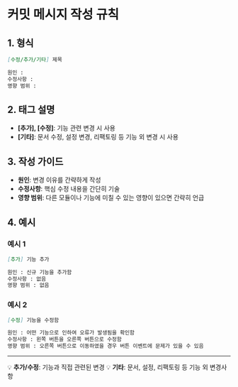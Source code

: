 # 커밋 메시지 작성 규칙

## 1. 형식

```markdown
[수정/추가/기타] 제목

원인 :
수정사항 :
영향 범위 :
```

## 2. 태그 설명

* **\[추가], \[수정]**: 기능 관련 변경 시 사용
* **\[기타]**: 문서 수정, 설정 변경, 리팩토링 등 기능 외 변경 시 사용

## 3. 작성 가이드

* **원인**: 변경 이유를 간략하게 작성
* **수정사항**: 핵심 수정 내용을 간단히 기술
* **영향 범위**: 다른 모듈이나 기능에 미칠 수 있는 영향이 있으면 간략히 언급

## 4. 예시

### 예시 1

```markdown
[추가] 기능 추가

원인 : 신규 기능을 추가함
수정사항 : 없음
영향 범위 : 없음
```

### 예시 2

```markdown
[수정] 기능을 수정함

원인 : 어떤 기능으로 인하여 오류가 발생됨을 확인함
수정사항 : 왼쪽 버튼을 오른쪽 버튼으로 수정함
영향 범위 : 오른쪽 버튼으로 이동하였을 경우 버튼 이벤트에 문제가 있을 수 있음
```

---

💡 **추가/수정**: 기능과 직접 관련된 변경
💡 **기타**: 문서, 설정, 리팩토링 등 기능 외 변경사항
